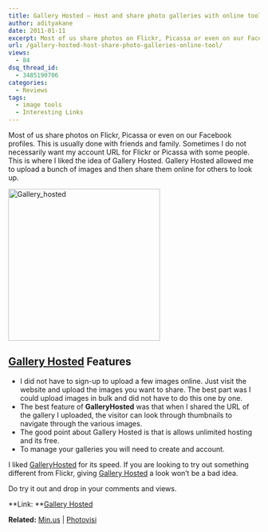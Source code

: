 ```yaml
---
title: Gallery Hosted – Host and share photo galleries with online tool
author: adityakane
date: 2011-01-11
excerpt: Most of us share photos on Flickr, Picassa or even on our Facebook profiles. This is usually done with friends and family. Sometimes I do not necessarily want my account URL for Flickr or Picassa with some people. This is where I liked the idea of Gallery Hosted. Gallery Hosted allowed me to upload a bunch of images and then share them online for others to look up.
url: /gallery-hosted-host-share-photo-galleries-online-tool/
views:
  - 84
dsq_thread_id:
  - 3485190706
categories:
  - Reviews
tags:
  - image tools
  - Interesting Links
---
```

Most of us share photos on Flickr, Picassa or even on our Facebook profiles. This is usually done with friends and family. Sometimes I do not necessarily want my account URL for Flickr or Picassa with some people. This is where I liked the idea of Gallery Hosted. Gallery Hosted allowed me to upload a bunch of images and then share them online for others to look up.

[<img style="background-image: none; padding-left: 0px; padding-right: 0px; display: inline; padding-top: 0px; border: 0px;" title="Gallery_hosted" src="http://cdn.devilsworkshop.org/files/2011/01/Gallery_hosted_thumb.png" border="0" alt="Gallery_hosted" width="304" height="304" />][1]

## <a href="http://www.galleryhosted.com" onclick="_gaq.push(['_trackEvent', 'outbound-article', 'http://www.galleryhosted.com', 'Gallery Hosted']);" >Gallery Hosted</a> Features

  * I did not have to sign-up to upload a few images online. Just visit the website and upload the images you want to share. The best part was I could upload images in bulk and did not have to do this one by one.
  * The best feature of **GalleryHosted** was that when I shared the URL of the gallery I uploaded, the visitor can look through thumbnails to navigate through the various images.
  * The good point about Gallery Hosted is that is allows unlimited hosting and its free.
  * To manage your galleries you will need to create and account.

I liked <a href="http://www.galleryhosted.com" onclick="_gaq.push(['_trackEvent', 'outbound-article', 'http://www.galleryhosted.com', 'GalleryHosted']);" >GalleryHosted</a> for its speed. If you are looking to try out something different from Flickr, giving <a href="http://www.galleryhosted.com" onclick="_gaq.push(['_trackEvent', 'outbound-article', 'http://www.galleryhosted.com', 'Gallery Hosted']);" >Gallery Hosted</a> a look won’t be a bad idea.

Do try it out and drop in your comments and views.

**Link: **<a href="http://www.galleryhosted.com" onclick="_gaq.push(['_trackEvent', 'outbound-article', 'http://www.galleryhosted.com', 'Gallery Hosted']);" >Gallery Hosted</a>

**Related:** [Min.us][2] | [Photovisi][3]

 [1]: http://cdn.devilsworkshop.org/files/2011/01/Gallery_hosted.png
 [2]: http://devilsworkshop.org/create-awesome-clean-photo-galleries-with-min-us/
 [3]: http://devilsworkshop.org/create-photo-collages-online-with-photovisi/
